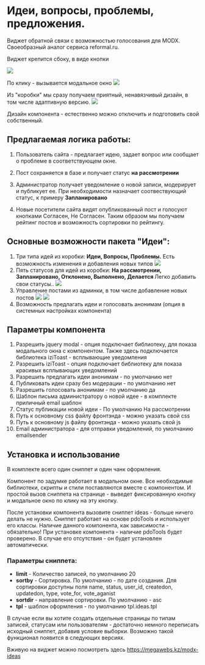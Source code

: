 
# Идеи, вопросы, проблемы, предложения.
Виджет обратной связи с возможностью голосования для MODX.  Своеобразный аналог сервиса reformal.ru.

Виджет крепится сбоку, в виде кнопки

<img src="https://file.modx.pro/files/4/d/e/4dedc3fa3987b965cc643d673774c4c6s.jpg">

По клику - вызывается модальное окно
<img src="https://file.modx.pro/files/f/7/7/f775750f2e2cef567e9fc55ab842396ds.jpg">

Из "коробки" мы сразу получаем приятный, ненавязчивый дизайн, в том числе адаптивную версию. 
<img src="https://file.modx.pro/files/a/d/3/ad3e443dc5c0b21189f5102d68218595s.jpg">

Дизайн компонента - естественно можно отключить и подготовить свой собственный. 


## Предлагаемая логика работы:
1. Пользователь сайта - предлагает идею, задает вопрос или сообщает о проблеме в соответствующем окне.

2. Пост сохраняется в базе и получает статус <strong>на рассмотрении</strong>

3. Администратор получает уведомление о новой записи, модерирует и публикует ее. При необходимости назначает соотвествующий статус, к примеру <strong>Запланировано</strong>

4. Новые посетители сайта видят опубликованный пост и голосуют кнопками Согласен, Не Согласен. Таким образом мы получаем рейтинг постов и возможность сортировки по рейтингу. 



## Основные возможности пакета "Идеи": 
<ol>
    <li>Три типа идей из коробки: <strong>Идеи, Вопросы, Проблемы.</strong>  Есть возможность изменения и добавления новых типов
<a rel="fancybox" href="https://file.modx.pro/files/c/5/d/c5d3db20324b55f2f9390317d0b3ebce.png"><img src="https://file.modx.pro/files/c/5/d/c5d3db20324b55f2f9390317d0b3ebces.jpg" class="fancybox thumbnail"></a>
</li>

<li>Пять статусов для идей из коробки:  <strong>На рассмотрении, Запланировано, Отклонено, Выполнено, Делается </strong> Легко добавить свои статусы..
<a rel="fancybox" href="https://file.modx.pro/files/d/c/1/dc171f7cf9ec3746b875de785080461f.png"><img src="https://file.modx.pro/files/d/c/1/dc171f7cf9ec3746b875de785080461fs.jpg" class="fancybox thumbnail"></a> </li>

<li>Управление постами из админки, в том числе  добавление новых постов
<a rel="fancybox" href="https://file.modx.pro/files/f/3/d/f3de6a641d93b19fea4c964ddc3e3483.png"><img src="https://file.modx.pro/files/f/3/d/f3de6a641d93b19fea4c964ddc3e3483s.jpg" class="fancybox thumbnail"></a>
<a rel="fancybox" href="https://file.modx.pro/files/a/0/4/a046804374888b63cf877fb5aaaeb5a5.png"><img src="https://file.modx.pro/files/a/0/4/a046804374888b63cf877fb5aaaeb5a5s.jpg" class="fancybox thumbnail"></a></li>

<li>Возможность предлагать идеи и голосовать анонимам (опция в системных настройках компонента)</li>
</ol>


## Параметры компонента
<ol>
    <li>Разрешить jquery modal - опция подключает библиотеку, для показа модального окна с компонентом. Также здесь подключается библиотека iziToast - всплывающие уведомления</li>

<li>Разрешить iziToast - опция подключает библиотеку для показа красивых всплывающих уведомлений</li>

<li>Разрешить предлагать идеи анонимам - по умолчанию нет</li>

<li>Публиковать идеи сразу без модерации - по умолчанию нет</li>

<li>Разрешить голосовать анонимам - по умолчанию да</li>

<li>Шаблон письма администратору о новой идее - в комплекте приличный email шаблон</li>

<li>Статус публикации новой идеи - По умолчанию На рассмотрении</li>

<li>Путь к основному css файлу фронтэнда - можно указать свой css</li>

<li>Путь к основному js файлу фронтэнда - можно указать свой js</li>

<li>Email администратора -  для отправки уведомлений, по умолчанию emailsender </li>
</ol>

## Установка и использование
В комплекте всего один сниппет и один чанк оформления. 

Компонент по задумке работает в модальном окне.  Все необходимые библиотеки, скрипты и стили поставляются вместе с компонентом. И простой вызов сниппета на странице - выведет фиксированную кнопку и модальное окно по клику на эту кнопку. 

После установки компонента вызовите сниппет ideas - больше ничего делать не нужно. 
Сниппет работает на основе pdoTools и использует его классы.  Наличие данного компонента, как зависимости - обязательно! При установке компонента - наличие pdoTools будет проверено. В случае его отсутствия - он будет установлен автоматически. 

### Параметры сниппета:
<ul>
    <li><strong>limit</strong> - Количество записей, по умолчанию 20</li>
<li><strong>sortby</strong> - Сортировка. По умолчанию - по дате создания. Для сортировки доступны поля name, status, user_id, createdon, updatedon, type, vote_for, vote_aganist</li>
<li><strong>sortdir</strong> - направление сортировки. По умолчанию - asc</li>
<li><strong>tpl</strong> - шаблон оформления - по умолчанию tpl.ideas.tpl</li>
</ul>


В случае если вы хотите создать отдельные страницы по типам записей, статусам или пользователям - достаточно немного переписать исходный сниппет, добавив условие выборки.  Возможно такой функционал появится в следующих версиях.

Вживую на виджет можно посмотреть здесь https://megawebs.kz/modx-ideas

